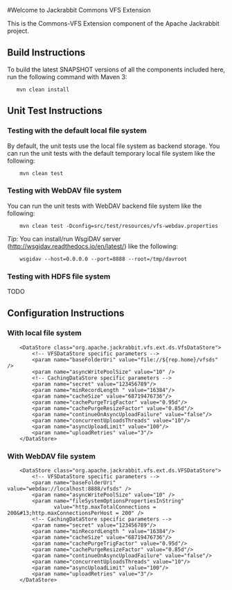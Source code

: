 #Welcome to Jackrabbit Commons VFS Extension

This is the Commons-VFS Extension component of the Apache Jackrabbit project.

## Build Instructions

To build the latest SNAPSHOT versions of all the components
included here, run the following command with Maven 3:

       mvn clean install

## Unit Test Instructions

### Testing with the default local file system

By default, the unit tests use the local file system as backend storage.
You can run the unit tests with the default temporary local file system like the following:

        mvn clean test

### Testing with WebDAV file system

You can run the unit tests with WebDAV backend file system like the following:

        mvn clean test -Dconfig=src/test/resources/vfs-webdav.properties

*Tip*: You can install/run WsgiDAV server (http://wsgidav.readthedocs.io/en/latest/) like the following:

        wsgidav --host=0.0.0.0 --port=8888 --root=/tmp/davroot

### Testing with HDFS file system

TODO

## Configuration Instructions

### With local file system

        <DataStore class="org.apache.jackrabbit.vfs.ext.ds.VfsDataStore">
            <!-- VFSDataStore specific parameters -->
            <param name="baseFolderUri" value="file://${rep.home}/vfsds" />
            <param name="asyncWritePoolSize" value="10" />
            <!-- CachingDataStore specific parameters -->
            <param name="secret" value="123456789"/>
            <param name="minRecordLength " value="16384"/>
            <param name="cacheSize" value="68719476736"/>
            <param name="cachePurgeTrigFactor" value="0.95d"/>
            <param name="cachePurgeResizeFactor" value="0.85d"/>
            <param name="continueOnAsyncUploadFailure" value="false"/>
            <param name="concurrentUploadsThreads" value="10"/>
            <param name="asyncUploadLimit" value="100"/>
            <param name="uploadRetries" value="3"/>
        </DataStore>

### With WebDAV file system

        <DataStore class="org.apache.jackrabbit.vfs.ext.ds.VFSDataStore">
            <!-- VFSDataStore specific parameters -->
            <param name="baseFolderUri" value="webdav://localhost:8888/vfsds" />
            <param name="asyncWritePoolSize" value="10" />
            <param name="fileSystemOptionsPropertiesInString"
                   value="http.maxTotalConnections = 200&#13;http.maxConnectionsPerHost = 200" />
            <!-- CachingDataStore specific parameters -->
            <param name="secret" value="123456789"/>
            <param name="minRecordLength " value="16384"/>
            <param name="cacheSize" value="68719476736"/>
            <param name="cachePurgeTrigFactor" value="0.95d"/>
            <param name="cachePurgeResizeFactor" value="0.85d"/>
            <param name="continueOnAsyncUploadFailure" value="false"/>
            <param name="concurrentUploadsThreads" value="10"/>
            <param name="asyncUploadLimit" value="100"/>
            <param name="uploadRetries" value="3"/>
        </DataStore>
